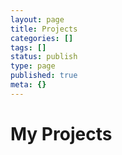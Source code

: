 ```yaml
---
layout: page
title: Projects
categories: []
tags: []
status: publish
type: page
published: true
meta: {}
---
```


# My Projects

<div id="my-repos" class="posts-list"></div>
<script src="https://ajax.googleapis.com/ajax/libs/jquery/2.1.1/jquery.min.js"></script>
<script>
$.ajax({
  url: "https://api.github.com/users/shobhitsharma/repos",
  jsonp: true,
  method: "GET",
  dataType: "json",
  beforeSend: function() {
    $('#my-repos').empty().append('<h3>Fetching ...</h3>');
  },
  error: function (xhr) {
    $('#my-repos').empty().append('<h3>'+xhr.responseText+'</h3>');
  },
  success: function(repos) {
    $('#my-repos').empty();
    repos.sort(function (a,b) {
      return new Date(b.updated_at) - new Date(a.updated_at);
    }).forEach(function (repo) {
      if (!repo.fork) {
        $('#my-repos').append(
          '<article class="post" itemscope="" itemtype="http://schema.org/BlogPosting">' +
            '<div class="post-details">' +
              '<h1 class="post-title" itemprop="name headline">' +
                '<a href="'+repo.html_url+'" target="_blank">'+repo.name+'</a>' +
              '</h1>' +
              '<p class="post-excerpt">'+repo.description+'</p>' +
              '<p class="post-meta">' +
                '<time>'+new Date(repo.updated_at).toLocaleString('en-GB')+
                '&nbsp; • &nbsp; <span class="post-tags"><a class="tag">'+repo.language+'</a></span>' +
                '</time>&nbsp; • &nbsp; '+ repo.stargazers_count + ' stars / '+ repo.forks_count + ' forks'+
              '</p>' +
            '</div>' +
          '</article>'
        );
      }
    });
  }
});
</script>
